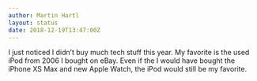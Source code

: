 ```yaml
---
author: Martin Hartl
layout: status
date: 2018-12-19T13:47:00Z
---
```

I just noticed I didn’t buy much tech stuff this year. My favorite is the used iPod from 2006 I bought on eBay.
Even if the I would have bought the iPhone XS Max and new Apple Watch, the iPod would still be my favorite.